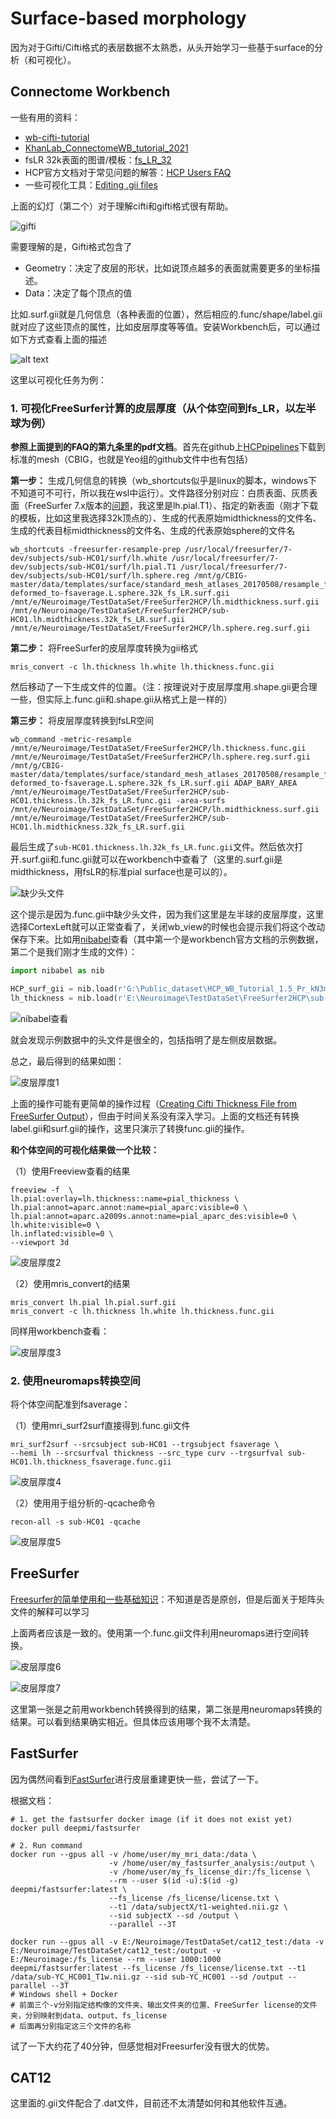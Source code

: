 # Surface-based morphology 

因为对于Gifti/Cifti格式的表层数据不太熟悉，从头开始学习一些基于surface的分析（和可视化）。

## Connectome Workbench

一些有用的资料：
- [wb-cifti-tutorial](https://github.com/akhanf/wb-cifti-tutorial)
- [KhanLab_ConnectomeWB_tutorial_2021](https://docs.google.com/presentation/d/1aE4J3XDQ8pWLJfAehLS7NBeiLoyq4SzpgZHUf81OkvY/edit?usp=sharing)
- fsLR 32k表面的图谱/模板：[fs_LR_32](https://github.com/DiedrichsenLab/fs_LR_32)
- HCP官方文档对于常见问题的解答：[HCP Users FAQ](https://wiki.humanconnectome.org/docs/HCP%20Users%20FAQ.html)
- 一些可视化工具：[Editing .gii files](https://neurostars.org/t/editing-gii-files/2309)

上面的幻灯（第二个）对于理解cifti和gifti格式很有帮助。

![gifti](gifti_slide.png)

需要理解的是，Gifti格式包含了

- Geometry：决定了皮层的形状，比如说顶点越多的表面就需要更多的坐标描述。
- Data：决定了每个顶点的值

比如.surf.gii就是几何信息（各种表面的位置），然后相应的.func/shape/label.gii就对应了这些顶点的属性，比如皮层厚度等等值。安装Workbench后，可以通过如下方式查看上面的描述

![alt text](gifti_wb.png)

这里以可视化任务为例：

### 1. 可视化FreeSurfer计算的皮层厚度（从个体空间到fs_LR，以左半球为例）

**参照上面提到的FAQ的第九条里的pdf文档**。首先在github上[HCPpipelines](https://github.com/Washington-University/HCPpipelines/tree/master/global/templates/standard_mesh_atlases)下载到标准的mesh（CBIG，也就是Yeo组的github文件中也有包括）

**第一步：** 生成几何信息的转换（wb_shortcuts似乎是linux的脚本，windows下不知道可不可行，所以我在wsl中运行）。文件路径分别对应：白质表面、灰质表面（FreeSurfer 7.x版本的[问题](https://www.mail-archive.com/freesurfer@nmr.mgh.harvard.edu/msg68931.html)，我这里是lh.pial.T1）、指定的新表面（刚才下载的模板，比如这里我选择32k顶点的）、生成的代表原始midthickness的文件名、生成的代表目标midthickness的文件名、生成的代表原始sphere的文件名

```
wb_shortcuts -freesurfer-resample-prep /usr/local/freesurfer/7-dev/subjects/sub-HC01/surf/lh.white /usr/local/freesurfer/7-dev/subjects/sub-HC01/surf/lh.pial.T1 /usr/local/freesurfer/7-dev/subjects/sub-HC01/surf/lh.sphere.reg /mnt/g/CBIG-master/data/templates/surface/standard_mesh_atlases_20170508/resample_fsaverage/fs_LR-deformed_to-fsaverage.L.sphere.32k_fs_LR.surf.gii /mnt/e/Neuroimage/TestDataSet/FreeSurfer2HCP/lh.midthickness.surf.gii /mnt/e/Neuroimage/TestDataSet/FreeSurfer2HCP/sub-HC01.lh.midthickness.32k_fs_LR.surf.gii /mnt/e/Neuroimage/TestDataSet/FreeSurfer2HCP/lh.sphere.reg.surf.gii
```

**第二步：** 将FreeSurfer的皮层厚度转换为gii格式

```
mris_convert -c lh.thickness lh.white lh.thickness.func.gii
```

然后移动了一下生成文件的位置。（注：按理说对于皮层厚度用.shape.gii更合理一些，但实际上.func.gii和.shape.gii从格式上是一样的）

**第三步：** 将皮层厚度转换到fsLR空间

```
wb_command -metric-resample /mnt/e/Neuroimage/TestDataSet/FreeSurfer2HCP/lh.thickness.func.gii /mnt/e/Neuroimage/TestDataSet/FreeSurfer2HCP/lh.sphere.reg.surf.gii /mnt/g/CBIG-master/data/templates/surface/standard_mesh_atlases_20170508/resample_fsaverage/fs_LR-deformed_to-fsaverage.L.sphere.32k_fs_LR.surf.gii ADAP_BARY_AREA /mnt/e/Neuroimage/TestDataSet/FreeSurfer2HCP/sub-HC01.thickness.lh.32k_fs_LR.func.gii -area-surfs /mnt/e/Neuroimage/TestDataSet/FreeSurfer2HCP/lh.midthickness.surf.gii /mnt/e/Neuroimage/TestDataSet/FreeSurfer2HCP/sub-HC01.lh.midthickness.32k_fs_LR.surf.gii
```

最后生成了`sub-HC01.thickness.lh.32k_fs_LR.func.gii`文件。然后依次打开.surf.gii和.func.gii就可以在workbench中查看了（这里的.surf.gii是midthickness，用fsLR的标准pial surface也是可以的）。

![缺少头文件](warning.png)

这个提示是因为.func.gii中缺少头文件，因为我们这里是左半球的皮层厚度，这里选择CortexLeft就可以正常查看了，关闭wb_view的时候也会提示我们将这个改动保存下来。比如用[nibabel](https://nipy.org/nibabel/reference/nibabel.gifti.html)查看（其中第一个是workbench官方文档的示例数据，第二个是我们刚才生成的文件）：

```python
import nibabel as nib

HCP_surf_gii = nib.load(r'G:\Public_dataset\HCP_WB_Tutorial_1.5_Pr_kN3mg\100307\100307.L.midthickness.32k_fs_LR.surf.gii')
lh_thickness = nib.load(r'E:\Neuroimage\TestDataSet\FreeSurfer2HCP\sub-HC01.thickness.lh.32k_fs_LR.func.gii')
```

![nibabel查看](metadata.png)

就会发现示例数据中的头文件是很全的，包括指明了是左侧皮层数据。

总之，最后得到的结果如图：

![皮层厚度1](CT1.png)

上面的操作可能有更简单的操作过程（[Creating Cifti Thickness File from FreeSurfer Output](https://neurostars.org/t/creating-cifti-thickness-file-from-freesurfer-output/25272)），但由于时间关系没有深入学习。上面的文档还有转换label.gii和surf.gii的操作，这里只演示了转换func.gii的操作。

**和个体空间的可视化结果做一个比较：**

（1）使用Freeview查看的结果

```
freeview -f  \
lh.pial:overlay=lh.thickness::name=pial_thickness \
lh.pial:annot=aparc.annot:name=pial_aparc:visible=0 \
lh.pial:annot=aparc.a2009s.annot:name=pial_aparc_des:visible=0 \
lh.white:visible=0 \
lh.inflated:visible=0 \
--viewport 3d
```

![皮层厚度2](CT2.png)

（2）使用mris_convert的结果

```
mris_convert lh.pial lh.pial.surf.gii
mris_convert -c lh.thickness lh.white lh.thickness.func.gii
```

同样用workbench查看：

![皮层厚度3](CT3.png)

### 2. 使用neuromaps转换空间

将个体空间配准到fsaverage：

（1）使用mri_surf2surf直接得到.func.gii文件

```
mri_surf2surf --srcsubject sub-HC01 --trgsubject fsaverage \
--hemi lh --srcsurfval thickness --src_type curv --trgsurfval sub-HC01.lh.thickness_fsaverage.func.gii
```

![皮层厚度4](CT4.png)

（2）使用用于组分析的-qcache命令

```
recon-all -s sub-HC01 -qcache
```

![皮层厚度5](CT5.png)

## FreeSurfer

[Freesurfer的简单使用和一些基础知识](https://blog.csdn.net/lh16130130282/article/details/124778882)：不知道是否是原创，但是后面关于矩阵头文件的解释可以学习

上面两者应该是一致的。使用第一个.func.gii文件利用neuromaps进行空间转换。

![皮层厚度6](CT6.png)

![皮层厚度7](CT7.png)

这里第一张是之前用workbench转换得到的结果，第二张是用neuromaps转换的结果。可以看到结果确实相近。但具体应该用哪个我不太清楚。

## FastSurfer

因为偶然间看到[FastSurfer](https://github.com/Deep-MI/FastSurfer)进行皮层重建更快一些，尝试了一下。

根据文档：
```shell
# 1. get the fastsurfer docker image (if it does not exist yet)
docker pull deepmi/fastsurfer 

# 2. Run command
docker run --gpus all -v /home/user/my_mri_data:/data \
                      -v /home/user/my_fastsurfer_analysis:/output \
                      -v /home/user/my_fs_license_dir:/fs_license \
                      --rm --user $(id -u):$(id -g) deepmi/fastsurfer:latest \
                      --fs_license /fs_license/license.txt \
                      --t1 /data/subjectX/t1-weighted.nii.gz \
                      --sid subjectX --sd /output \
                      --parallel --3T
```

```shell
docker run --gpus all -v E:/Neuroimage/TestDataSet/cat12_test:/data -v E:/Neuroimage/TestDataSet/cat12_test:/output -v E:/Neuroimage:/fs_license --rm --user 1000:1000 deepmi/fastsurfer:latest --fs_license /fs_license/license.txt --t1 /data/sub-YC_HC001_T1w.nii.gz --sid sub-YC_HC001 --sd /output --parallel --3T
# Windows shell + Docker
# 前面三个-v分别指定结构像的文件夹、输出文件夹的位置、FreeSurfer license的文件夹，分别映射到data、output、fs_license
# 后面再分别指定这三个文件的名称
```

试了一下大约花了40分钟，但感觉相对Freesurfer没有很大的优势。

## CAT12

这里面的.gii文件配合了.dat文件，目前还不太清楚如何和其他软件互通。
